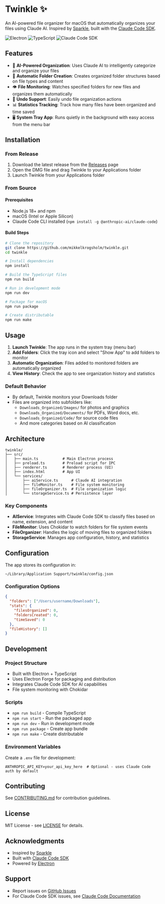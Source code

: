 # Twinkle ✨

An AI-powered file organizer for macOS that automatically organizes your files using Claude AI. Inspired by [Sparkle](https://makeitsparkle.co/), built with the [Claude Code SDK](https://docs.anthropic.com/en/docs/claude-code/sdk).

![Electron](https://img.shields.io/badge/Electron-37.2.0-blue)
![TypeScript](https://img.shields.io/badge/TypeScript-5.8.3-blue)
![Claude Code SDK](https://img.shields.io/badge/Claude%20Code%20SDK-1.0.44-purple)

## Features

- 🤖 **AI-Powered Organization**: Uses Claude AI to intelligently categorize and organize your files
- 📁 **Automatic Folder Creation**: Creates organized folder structures based on file types and content
- 👁️ **File Monitoring**: Watches specified folders for new files and organizes them automatically
- 🔄 **Undo Support**: Easily undo file organization actions
- 📊 **Statistics Tracking**: Track how many files have been organized and time saved
- 🖥️ **System Tray App**: Runs quietly in the background with easy access from the menu bar

## Installation

### From Release
1. Download the latest release from the [Releases](https://github.com/mikkelkrogsholm/twinkle/releases) page
2. Open the DMG file and drag Twinkle to your Applications folder
3. Launch Twinkle from your Applications folder

### From Source

#### Prerequisites
- Node.js 18+ and npm
- macOS (Intel or Apple Silicon)
- Claude Code CLI installed (`npm install -g @anthropic-ai/claude-code`)

#### Build Steps
```bash
# Clone the repository
git clone https://github.com/mikkelkrogsholm/twinkle.git
cd twinkle

# Install dependencies
npm install

# Build the TypeScript files
npm run build

# Run in development mode
npm run dev

# Package for macOS
npm run package

# Create distributable
npm run make
```

## Usage

1. **Launch Twinkle**: The app runs in the system tray (menu bar)
2. **Add Folders**: Click the tray icon and select "Show App" to add folders to monitor
3. **Automatic Organization**: Files added to monitored folders are automatically organized
4. **View History**: Check the app to see organization history and statistics

### Default Behavior
- By default, Twinkle monitors your Downloads folder
- Files are organized into subfolders like:
  - `Downloads_Organized/Images/` for photos and graphics
  - `Downloads_Organized/Documents/` for PDFs, Word docs, etc.
  - `Downloads_Organized/Code/` for source code files
  - And more categories based on AI classification

## Architecture

```
twinkle/
├── src/
│   ├── main.ts           # Main Electron process
│   ├── preload.ts        # Preload script for IPC
│   ├── renderer.ts       # Renderer process (UI)
│   ├── index.html        # App UI
│   └── services/
│       ├── aiService.ts      # Claude AI integration
│       ├── fileMonitor.ts    # File system monitoring
│       ├── fileOrganizer.ts  # File organization logic
│       └── storageService.ts # Persistence layer
```

### Key Components

- **AIService**: Integrates with Claude Code SDK to classify files based on name, extension, and content
- **FileMonitor**: Uses Chokidar to watch folders for file system events
- **FileOrganizer**: Handles the logic of moving files to organized folders
- **StorageService**: Manages app configuration, history, and statistics

## Configuration

The app stores its configuration in:
```
~/Library/Application Support/twinkle/config.json
```

### Configuration Options
```json
{
  "folders": ["/Users/username/Downloads"],
  "stats": {
    "filesOrganized": 0,
    "foldersCreated": 0,
    "timeSaved": 0
  },
  "fileHistory": []
}
```

## Development

### Project Structure
- Built with Electron + TypeScript
- Uses Electron Forge for packaging and distribution
- Integrates Claude Code SDK for AI capabilities
- File system monitoring with Chokidar

### Scripts
- `npm run build` - Compile TypeScript
- `npm run start` - Run the packaged app
- `npm run dev` - Run in development mode
- `npm run package` - Create app bundle
- `npm run make` - Create distributable

### Environment Variables
Create a `.env` file for development:
```
ANTHROPIC_API_KEY=your_api_key_here  # Optional - uses Claude Code auth by default
```

## Contributing

See [CONTRIBUTING.md](CONTRIBUTING.md) for contribution guidelines.

## License

MIT License - see [LICENSE](LICENSE) for details.

## Acknowledgments

- Inspired by [Sparkle](https://makeitsparkle.co/)
- Built with [Claude Code SDK](https://docs.anthropic.com/en/docs/claude-code/sdk)
- Powered by [Electron](https://www.electronjs.org/)

## Support

- Report issues on [GitHub Issues](https://github.com/mikkelkrogsholm/twinkle/issues)
- For Claude Code SDK issues, see [Claude Code Documentation](https://docs.anthropic.com/en/docs/claude-code)